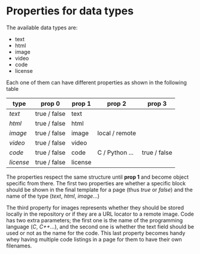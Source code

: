 # Properties for data types

The available data types are:

* text
* html
* image
* video
* code
* license

Each one of them can have different properties as shown in the following table

| **type**  | **prop 0**   | **prop 1** | **prop 2**     | **prop 3**   |
|-----------|--------------|------------|----------------|--------------|
| *text*    | true / false | text       |                |              |
| *html*    | true / false | html       |                |              |
| *image*   | true / false | image      | local / remote |              |
| *video*   | true / false | video      |                |              |
| *code*    | true / false | code       | C / Python ... | true / false |
| *license* | true / false | license    |                |              |

The properties respect the same structure until **prop 1** and become object specific from there. The first two properties are whether a specific block should be shown in the final template for a page (thus *true* or *false*) and the name of the type (*text*, *html*, *image*...)

The third property for images represents whether they should be stored locally in the repository or if they are a URL locator to a remote image. Code has two extra parameters; the first one is the name of the programming language (*C*, *C++*...), and the second one is whether the text field should be used or not as the name for the code. This last property becomes handy whey having multiple code listings in a page for them to have their own filenames.
